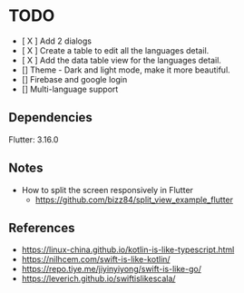 # TODO
- [ X ] Add 2 dialogs
- [ X ] Create a table to edit all the languages detail.
- [ X ] Add the data table view for the languages detail.
- [] Theme - Dark and light mode, make it more beautiful.
- [] Firebase and google login
- [] Multi-language support

## Dependencies
Flutter: 3.16.0


## Notes
- How to split the screen responsively in Flutter
  - https://github.com/bizz84/split_view_example_flutter

## References
- https://linux-china.github.io/kotlin-is-like-typescript.html
- https://nilhcem.com/swift-is-like-kotlin/
- https://repo.tiye.me/jiyinyiyong/swift-is-like-go/
- https://leverich.github.io/swiftislikescala/